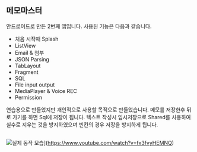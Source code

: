 ## 메모마스터 ##

안드로이드로 만든 2번째 앱입니다.
사용된 기능은 다음과 같습니다.

* 처음 시작때 Splash
* ListView
* Email & 첨부
* JSON Parsing
* TabLayout
* Fragment
* SQL
* File input output
* MediaPlayer & Voice REC
* Permission

연습용으로 만들었지만 개인적으로 사용할 목적으로 만들었습니다.
메모를 저장한후 뒤로 가기를 하면 Sql에 저장이 됩니다.
텍스트 작성시 임시저장으로 Shared를 사용하여 실수로 지우는 것을 방지하였으며
빈칸의 경우 저장을 방지하게 됩니다.


##

![실제 동작 모습](http://img.youtube.com/vi/fx3fvyHEMNQ/0.jpg)](https://www.youtube.com/watch?v=fx3fvyHEMNQ)
